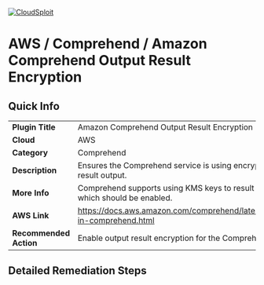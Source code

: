 [![CloudSploit](https://cloudsploit.com/img/logo-new-big-text-100.png "CloudSploit")](https://cloudsploit.com)

# AWS / Comprehend / Amazon Comprehend Output Result Encryption

## Quick Info

| | |
|-|-|
| **Plugin Title** | Amazon Comprehend Output Result Encryption |
| **Cloud** | AWS |
| **Category** | Comprehend |
| **Description** | Ensures the Comprehend service is using encryption for all result output. |
| **More Info** | Comprehend supports using KMS keys to result output, which should be enabled. |
| **AWS Link** | https://docs.aws.amazon.com/comprehend/latest/dg/kms-in-comprehend.html |
| **Recommended Action** | Enable output result encryption for the Comprehend job |

## Detailed Remediation Steps




